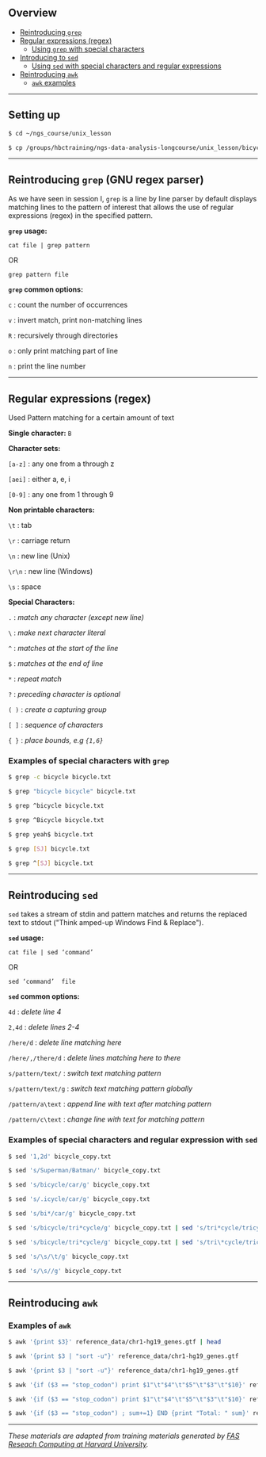 
## Overview

* [Reintroducing `grep`](#grep)
* [Regular expressions (regex)](#regex)
    * [Using `grep` with special characters](#example1)
* [Introducing to `sed`](#sed)
    * [Using `sed` with special characters and regular expressions](#example2)
* [Reintroducing `awk`](#awk)
    * [`awk` examples](#example3)

***

## Setting up

```bash
$ cd ~/ngs_course/unix_lesson

$ cp /groups/hbctraining/ngs-data-analysis-longcourse/unix_lesson/bicycle.txt .
```
***

## Reintroducing `grep` (GNU regex parser) <a name="grep"></a>

As we have seen in session I, `grep` is a line by line parser by default displays matching lines to the pattern of interest that allows the use of regular expressions (regex) in the specified pattern.

**`grep` usage:**

`cat file | grep pattern`

OR

`grep pattern file`

**`grep` common options:**

`c` : count the number of occurrences

`v` : invert match, print non-matching lines

`R` : recursively through directories

`o` : only print matching part of line

`n` : print the line number

***

## Regular expressions (regex) <a name="regex"></a>

Used Pattern matching for a certain amount of text

**Single character:** `B`

**Character sets:**

`[a-z]` : any one from a through z 

`[aei]` : either a, e, i

`[0-9]` : any one from 1 through 9

**Non printable characters:**

`\t` : tab

`\r` : carriage return

`\n` : new line (Unix)

`\r\n` : new line (Windows)

`\s` : space

**Special Characters:**

`.` : *match any character (except new line)*

`\` : *make next character literal*

`^` : *matches at the start of the line*

`$` : *matches at the end of line*

`*` : *repeat match*

`?` : *preceding character is optional*

`( )` : *create a capturing group*

`[ ]` : *sequence of characters*

`{ }` : *place bounds, e.g `{1,6}`*

### Examples of special characters with `grep` <a name="example1"></a>

```bash
$ grep -c bicycle bicycle.txt

$ grep "bicycle bicycle" bicycle.txt 

$ grep ^bicycle bicycle.txt

$ grep ^Bicycle bicycle.txt 

$ grep yeah$ bicycle.txt

$ grep [SJ] bicycle.txt

$ grep ^[SJ] bicycle.txt 
```
***

## Reintroducing `sed` <a name="sed"></a>

`sed` takes a stream of stdin and pattern matches and returns the replaced text to stdout ("Think amped-up Windows Find & Replace").

**`sed` usage:** 

`cat file | sed ‘command’`

OR

`sed ‘command’  file`

**`sed` common options:**

`4d` : *delete line 4*

`2,4d` : *delete lines 2-4*

`/here/d` : *delete line matching here*

`/here/,/there/d` : *delete lines matching here to there*

`s/pattern/text/` : *switch text matching pattern*

`s/pattern/text/g` : *switch text matching pattern globally*

`/pattern/a\text` : *append line with text after matching pattern*

`/pattern/c\text` : *change line with text for matching pattern*

### Examples of special characters and regular expression with `sed` <a name="example2"></a>

```bash
$ sed '1,2d' bicycle_copy.txt

$ sed 's/Superman/Batman/' bicycle_copy.txt 

$ sed 's/bicycle/car/g' bicycle_copy.txt 

$ sed 's/.icycle/car/g' bicycle_copy.txt

$ sed 's/bi*/car/g' bicycle_copy.txt

$ sed 's/bicycle/tri*cycle/g' bicycle_copy.txt | sed 's/tri*cycle/tricycle/g'   ## does this work?

$ sed 's/bicycle/tri*cycle/g' bicycle_copy.txt | sed 's/tri\*cycle/tricycle/g'

$ sed 's/\s/\t/g' bicycle_copy.txt

$ sed 's/\s//g' bicycle_copy.txt
```
***

## Reintroducing `awk` <a name="awk"></a>


### Examples of `awk` <a name="example3"></a>

```bash
$ awk '{print $3}' reference_data/chr1-hg19_genes.gtf | head

$ awk '{print $3 | "sort -u"}' reference_data/chr1-hg19_genes.gtf 

$ awk '{print $3 | "sort -u"}' reference_data/chr1-hg19_genes.gtf 

$ awk '{if ($3 == "stop_codon") print $1"\t"$4"\t"$5"\t"$3"\t"$10}' reference_data/chr1-hg19_genes.gtf | head

$ awk '{if ($3 == "stop_codon") print $1"\t"$4"\t"$5"\t"$3"\t"$10}' reference_data/chr1-hg19_genes.gtf | sed 's/"//g' | sed 's/;//g' | head

$ awk '{if ($3 == "stop_codon") ; sum+=1} END {print "Total: " sum}' reference_data/chr1-hg19_genes.gtf 
```

***
*These materials are adapted from training materials generated by [FAS Reseach Computing at Harvard University](https://www.rc.fas.harvard.edu/training/training-materials/).*

